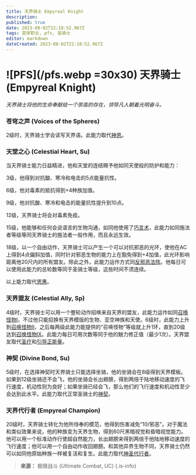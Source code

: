 ```yaml
---
title: 天界骑士 Empyreal Knight
description: 
published: true
date: 2023-08-02T22:18:52.967Z
tags: 变体职业, pfs, 圣骑士
editor: markdown
dateCreated: 2023-08-02T22:18:52.967Z
---
```


# ![PFS](/pfs.webp =30x30) 天界骑士 (Empyreal Knight)
*天界骑士将他的生命奉献给一个崇高的存在，领导凡人朝着光明奋斗。*
 
### 苍穹之声 (Voices of the Spheres)
2级时，天界骑士学会读写天界语。此能力取代[神恩](/圣骑士#神恩-divine-grace-su)。

### 天堂之心 (Celestial Heart, Su)
当天界骑士能力日益精进，他和天堂的连结赐予他如同天使般的防护和能力：

3级，他得到对抗酸、寒冷和电击的5点能量抗性。

6级，他对毒素的抵抗得到+4种族加值。

9级，他对抗酸、寒冷和电击的能量抗性提升到10点。

12级，天界骑士将会对毒素免疫。

15级，他能够和任何会说语言的生物沟通，如同他使用了[巧言术](/法术列表/巧言术_Tongues)，此能力如同施法者等级等同天界骑士的施法者一般作用，而且永远生效。

18级，以一个自由动作，天界骑士可以产生一个可以对抗邪恶的光环，使他在AC上得到4点偏斜加值，同时针对邪恶生物的能力上在豁免得到+4加值，此光环影响距离他20尺内的所有盟友。除此之外，此能力运作方式同[反邪恶法阵](/法术列表/反邪恶法阵_Magic_circle_against_evil)。他每日可以使用此能力的总轮数等同于圣骑士等级，这些时间不须连续。

以上能力取代[恩惠](/圣骑士#恩惠-mercy-su)。

### 天界盟友 (Celestial Ally, Sp)
4级时，天界骑士可以用一个整轮动作招唤来自天界的盟友，此能力运作如同[召唤怪物I](/法术列表/召唤怪物i_Summon_monster_i)，不过他只能招换有天界模版的生物、亚空神族和天使。6级时，此能力上升到[召唤怪物II](/法术列表/召唤怪物ii_Summon_monster_ii)，之后每两级此能力能提供的“召唤怪物”等级就上升1环，直到20级达到[召唤怪物IX](/法术列表/召唤怪物ix_Summon_monster_ix)。此能力每日可用次数等同于他的魅力修正值（最少1次）。天界盟友取代[圣疗](/圣骑士#圣疗-lay-on-hands-su)和[引导正能量](/圣骑士#引导正能量-channel-positive-energy-su)。

### 神契 (Divine Bond, Su)
5级时，在选择神契时天界骑士只能选择坐骑，他的坐骑会在8级得到天界模板。如果到12级坐骑还不会飞，他的坐骑会长出翅膀，得到两倍于陆地移动速度的飞行速度，机动性则为良好；如果坐骑已经会飞，那么他们的飞行速度和机动性至少会达到此水平。此能力取代正常圣骑士的[神契](/圣骑士#神契-divine-bond-sp)。

### 天界代行者 (Empyreal Champion)
20级时，天界骑士转化为他所侍奉的模范，他得到伤害减免“10/邪恶”。对于魔法和类似效果来说，他的种族变为天界生物，得到60尺黑暗视觉和昏暗视觉能力。他可以用一个标准动作行使超自然能力，长出翅膀来得到两倍于他陆地移动速度的飞行速度；他可以用一个自由动作收回翅膀。和其他异界生物不同，天界骑士仍然可以如同他原始种族一样被复活和复生。此能力取代[神圣代行者](/圣骑士#神圣代行者-holy-champion-ex)。

> **来源：** 极限战斗 (Ultimate Combat, UC)
{.is-info}

